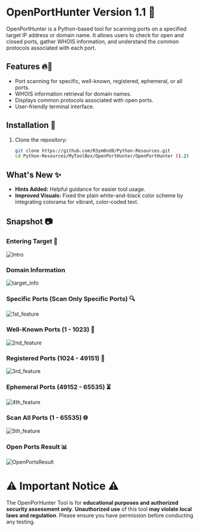 # OpenPortHunter Version 1.1 👀

OpenPortHunter is a Python-based tool for scanning ports on a specified target IP address or domain name. It allows users to check for open and closed ports, gather WHOIS information, and understand the common protocols associated with each port.

## Features 🔥🚀
- Port scanning for specific, well-known, registered, ephemeral, or all ports.
- WHOIS information retrieval for domain names.
- Displays common protocols associated with open ports.
- User-friendly terminal interface.

## Installation 📂 

1. Clone the repository:

   ```bash
   git clone https://github.com/R3ym0nd0/Python-Resources.git
   cd Python-Resources/MyToolBox/OpenPortHunter/OpenPortHunter (1.2)

## What's New ✨
- **Hints Added:** Helpful guidance for easier tool usage.
- **Improved Visuals:** Fixed the plain white-and-black color scheme by integrating colorama for vibrant, color-coded text.
  
## Snapshot 📷

### Entering Target 🎯
![Intro](https://github.com/user-attachments/assets/982dcfce-df97-47c5-bfa7-160411b503d1)

### Domain Information
![target_info](https://github.com/user-attachments/assets/359a1a94-205e-4559-8620-d62bc8bbd30f)

### Specific Ports (Scan Only Specific Ports) 🔍
![1st_feature](https://github.com/user-attachments/assets/6e1cfdc1-c704-4103-b6e9-41d0575c4726)

### Well-Known Ports (1 - 1023) 📖
![2nd_feature](https://github.com/user-attachments/assets/5a85f705-cacb-4c08-8d7e-3c4a9fc7fa26)

### Registered Ports (1024 - 49151) 📝
![3rd_feature](https://github.com/user-attachments/assets/64a34b45-8877-46b5-b7be-98e70e3c7637)

### Ephemeral Ports (49152 - 65535) ⏳
![4th_feature](https://github.com/user-attachments/assets/e2ce327e-4bf7-4fac-99d5-36462f7cecc6)

### Scan All Ports (1 - 65535) 🌐
![5th_feature](https://github.com/user-attachments/assets/623c10e5-02af-442a-99f0-6a031a933a7f)

### Open Ports Result 📊
![OpenPortsResult](https://github.com/user-attachments/assets/d59fa711-ba54-44f2-9de4-32b38d344fc8)

# ⚠️ Important Notice ⚠️

The OpenPorHunter Tool is for **educational purposes and authorized security assessment only**. **Unauthorized use** of this tool **may violate local laws and regulation**. Please ensure you have permission before conducting any testing.

